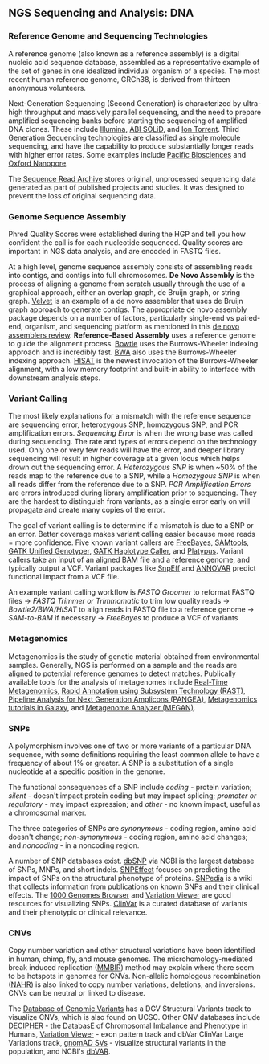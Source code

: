 ## NGS Sequencing and Analysis: DNA
### Reference Genome and Sequencing Technologies
A reference genome (also known as a reference assembly) is a digital nucleic acid sequence database, assembled as a representative example of the set of genes in one idealized individual organism of a species. The most recent human reference genome, GRCh38, is derived from thirteen anonymous volunteers.

Next-Generation Sequencing (Second Generation) is characterized by ultra-high throughput and massively parallel sequencing, and the need to prepare amplified sequencing banks before starting the sequencing of amplified DNA clones. These include [Illumina](https://www.illumina.com/science/technology/next-generation-sequencing/sequencing-technology.html), [ABI SOLiD](https://www.youtube.com/watch?v=nlvyF8bFDwM&ab_channel=KamleshSahu), and [Ion Torrent](https://www.youtube.com/watch?v=zBPKj0mMcDg&ab_channel=ThermoFisherScientific). Third Generation Sequencing technologies are classified as single molecule sequencing, and have the capability to produce substantially longer reads with higher error rates. Some examples include [Pacific Biosciences](https://www.pacb.com/) and [Oxford Nanopore](https://www.youtube.com/watch?v=GUb1TZvMWsw&t=17s&ab_channel=OxfordNanoporeTechnologies).

The [Sequence Read Archive](https://www.ncbi.nlm.nih.gov/sra) stores original, unprocessed sequencing data generated as part of published projects and studies. It was designed to prevent the loss of original sequencing data.
### Genome Sequence Assembly
Phred Quality Scores were established during the HGP and tell you how confident the call is for each nucleotide sequenced. Quality scores are important in NGS data analysis, and are encoded in FASTQ files. 

At a high level, genome sequence assembly consists of assembling reads into contigs, and contigs into full chromosomes. **De Novo Assembly** is the process of aligning a genome from scratch usually through the use of a graphical approach, either an overlap graph, de Bruijn graph, or string graph. [Velvet](https://pubmed.ncbi.nlm.nih.gov/18349386/) is an example of a de novo assembler that uses de Bruijn graph approach to generate contigs.  The appropriate de novo assembly package depends on a number of factors, particularly single-end vs paired-end, organism, and sequencing platform as mentioned in this [de novo assemblers review](https://www.ncbi.nlm.nih.gov/pmc/articles/PMC5826002/). **Reference-Based Assembly** uses a reference genome to guide the alignment process. [Bowtie](https://genomebiology.biomedcentral.com/articles/10.1186/gb-2009-10-3-r25) uses the Burrows-Wheeler indexing approach and is incredibly fast. [BWA](https://www.ncbi.nlm.nih.gov/pmc/articles/PMC2705234/) also uses the Burrows-Wheeler indexing approach. [HISAT](https://www.nature.com/articles/nmeth.3317) is the newest invocation of the Burrows-Wheeler alignment, with a low memory footprint and built-in ability to interface with downstream analysis steps. 
### Variant Calling
The most likely explanations for a mismatch with the reference sequence are sequencing error, heterozygous SNP, homozygous SNP, and PCR amplification errors. _Sequencing Error_ is when the wrong base was called during sequencing. The rate and types of errors depend on the technology used. Only one or very few reads will have the error, and deeper library sequencing will result in higher coverage at a given locus which helps drown out the sequencing error. A _Heterozygous SNP_ is when ~50% of the reads map to the reference due to a SNP, while a _Homozygous SNP_ is when all reads differ from the reference due to a SNP. _PCR Amplification Errors_ are errors introduced during library amplification prior to sequencing. They are the hardest to distinguish from variants, as a single error early on will propagate and create many copies of the error.

The goal of variant calling is to determine if a mismatch is due to a SNP or an error. Better coverage makes variant calling easier because more reads = more confidence. Five known variant callers are [FreeBayes](https://arxiv.org/abs/1207.3907v2), [SAMtools](http://www.htslib.org/doc/samtools.html), [GATK Unified Genotyper](https://gatk.broadinstitute.org/hc/en-us), [GATK Haplotype Caller](https://gatk.broadinstitute.org/hc/en-us), and [Platypus](https://www.well.ox.ac.uk/platypus). Variant callers take an input of an aligned BAM file and a reference genome, and typically output a VCF. Variant packages like [SnpEff](https://pcingola.github.io/SnpEff/) and [ANNOVAR](https://annovar.openbioinformatics.org/en/latest/) predict functional impact from a VCF file. 

An example variant calling workflow is _FASTQ Groomer_ to reformat FASTQ files -> _FASTQ Trimmer or Trimmomatic_ to trim low quality reads -> _Bowtie2/BWA/HISAT_ to align reads in FASTQ file to a reference genome -> _SAM-to-BAM_ if necessary -> _FreeBayes_ to produce a VCF of variants 

### Metagenomics
Metagenomics is the study of genetic material obtained from environmental samples. Generally, NGS is performed on a sample and the reads are aligned to potential reference genomes to detect matches. Publically available tools for the analysis of metagenomes include [Real-Time Metagenomics](http://edwards.sdsu.edu/rtmg/), [Rapid Annotation using Subsystem Technology (RAST)](https://rast.nmpdr.org/), [Pipeline Analysis for Next Generation Amplicons (PANGEA)](https://sourceforge.net/projects/pangea-16s/), [Metagenomics tutorials in Galaxy](https://galaxyproject.github.io/training-material/topics/metagenomics/), and [Metagenome Analyzer (MEGAN)](https://www.wsi.uni-tuebingen.de/lehrstuehle/algorithms-in-bioinformatics/software/megan6/).

### SNPs
A polymorphism involves one of two or more variants of a particular DNA sequence, with some definitions requiring the least common allele to have a frequency of about 1% or greater. A SNP is a substitution of a single nucleotide at a specific position in the genome. 

The functional consequences of a SNP include _coding_ - protein variation; _silent_ - doesn't impact protein coding but may impact splicing; _promoter or regulatory_ - may impact expression; and _other_ - no known impact, useful as a chromosomal marker. 

The three categories of SNPs are _synonymous_ - coding region, amino acid doesn't change; _non-synonymous_ - coding region, amino acid changes; and _noncoding_ - in a noncoding region.

A number of SNP databases exist. [dbSNP](https://www.ncbi.nlm.nih.gov/snp/) via NCBI is the largest database of SNPs, MNPs, and short indels. [SNPEffect](https://snpeffect.switchlab.org/) focuses on predicting the impact of SNPs on the structural phenotype of proteins. [SNPedia](https://www.snpedia.com/index.php/SNPedia) is a wiki that collects information from publications on known SNPs and their clinical effects. The [1000 Genomes Browser](https://www.ncbi.nlm.nih.gov/variation/tools/1000genomes/) and [Variation Viewer](https://www.ncbi.nlm.nih.gov/variation/view/) are good resources for visualizing SNPs. [ClinVar](https://www.ncbi.nlm.nih.gov/clinvar/) is a curated database of variants and their phenotypic or clinical relevance.

### CNVs
Copy number variation and other structural variations have been identified in human, chimp, fly, and mouse genomes. The microhomology-mediated break induced replication ([MMBIR](https://pubmed.ncbi.nlm.nih.gov/19597530/)) method may explain where there seem to be hotspots in genomes for CNVs. Non-allelic homologous recombination ([NAHR](https://genomebiology.biomedcentral.com/articles/10.1186/s13059-015-0633-1)) is also linked to copy number variations, deletions, and inversions. CNVs can be neutral or linked to disease.

The [Database of Genomic Variants](http://dgv.tcag.ca/dgv/app/home) has a DGV Structural Variants track to visualize CNVs, which is also found on UCSC. Other CNV databases include [DECIPHER](https://www.deciphergenomics.org/) - the DatabasE of Chromosomal Imbalance and Phenotype in Humans, [Variation Viewer](https://www.ncbi.nlm.nih.gov/variation/view/) - exon pattern track and dbVar ClinVar Large Variations track, [gnomAD SVs](https://gnomad.broadinstitute.org/region/1-55505221-55530525?dataset=gnomad_sv_r2_1) - visualize structural variants in the population, and NCBI's [dbVAR](https://www.ncbi.nlm.nih.gov/dbvar/). 



